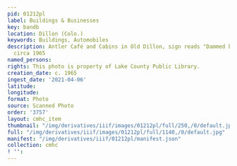 ```yaml
---
pid: 01212pl
label: Buildings & Businesses
key: bandb
location: Dillon (Colo.)
keywords: Buildings, Automobiles
description: Antler Café and Cabins in Old Dillon, sign reads "Dammed but not Doomed",
  circa 1965
named_persons: 
rights: This photo is property of Lake County Public Library.
creation_date: c. 1965
ingest_date: '2021-04-06'
latitude: 
longitude: 
format: Photo
source: Scanned Photo
order: '3757'
layout: cmhc_item
thumbnail: "/img/derivatives/iiif/images/01212pl/full/250,/0/default.jpg"
full: "/img/derivatives/iiif/images/01212pl/full/1140,/0/default.jpg"
manifest: "/img/derivatives/iiif/01212pl/manifest.json"
collection: cmhc
! '': 
---
```

